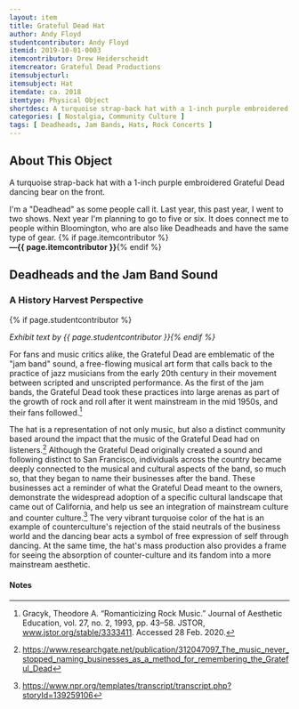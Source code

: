 ```yaml
---
layout: item
title: Grateful Dead Hat
author: Andy Floyd
studentcontributor: Andy Floyd
itemid: 2019-10-01-0003
itemcontributor: Drew Heiderscheidt
itemcreator: Grateful Dead Productions
itemsubjecturl: 
itemsubject: Hat
itemdate: ca. 2018
itemtype: Physical Object
shortdesc: A turquoise strap-back hat with a 1-inch purple embroidered Grateful Dead dancing bear on the front.
categories: [ Nostalgia, Community Culture ]
tags: [ Deadheads, Jam Bands, Hats, Rock Concerts ]
---
```


## About This Object

A turquoise strap-back hat with a 1-inch purple embroidered Grateful Dead dancing bear on the front.

<p class="blockquote">I'm a "Deadhead" as some people call it. Last year, this past year, I went to two shows. Next year I'm planning to go to five or six. It does connect me to people within Bloomington, who are also like Deadheads and have the same type of gear. {% if page.itemcontributor %}<br><strong>—{{ page.itemcontributor }}</strong>{% endif %}</p>

## Deadheads and the Jam Band Sound
### A History Harvest Perspective
{% if page.studentcontributor %}

*Exhibit text by {{ page.studentcontributor }}{% endif %}*

For fans and music critics alike, the Grateful Dead are emblematic of the "jam band" sound, a free-flowing musical art form that calls back to the practice of jazz musicians from the early 20th century in their movement between scripted and unscripted performance. As the first of the jam bands, the Grateful Dead took these practices into large arenas as part of the growth of rock and roll after it went mainstream in the mid 1950s, and their fans followed.[^1]

The hat is a representation of not only music, but also a distinct community based around the impact that the music of the Grateful Dead had on listeners.[^2] Although the Grateful Dead originally created a sound and following distinct to San Francisco, individuals across the country became deeply connected to the musical and cultural aspects of the band, so much so, that they began to name their businesses after the band. These businesses act a reminder of what the Grateful Dead meant to the owners, demonstrate the widespread adoption of a specific cultural landscape that came out of California, and help us see an integration of mainstream culture and counter culture.[^3] The very vibrant turquoise color of the hat is an example of counterculture's rejection of the staid neutrals of the business world and the dancing bear acts a symbol of free expression of self through dancing. At the same time, the hat's mass production also provides a frame for seeing the absorption of counter-culture and its fandom into a more mainstream aesthetic.


#### Notes

[^1]: Gracyk, Theodore A. “Romanticizing Rock Music.” Journal of Aesthetic Education, vol. 27, no. 2, 1993, pp. 43–58. JSTOR, www.jstor.org/stable/3333411. Accessed 28 Feb. 2020.
[^2]: https://www.researchgate.net/publication/312047097_The_music_never_stopped_naming_businesses_as_a_method_for_remembering_the_Grateful_Dead
[^3]: https://www.npr.org/templates/transcript/transcript.php?storyId=139259106
